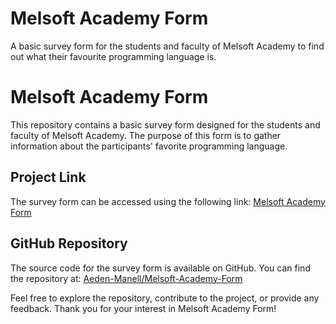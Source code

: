 # Melsoft Academy Form
 A basic survey form for the students and faculty of Melsoft Academy to find out what their favourite programming language is.

# Melsoft Academy Form

This repository contains a basic survey form designed for the students and faculty of Melsoft Academy. The purpose of this form is to gather information about the participants' favorite programming language.

## Project Link

The survey form can be accessed using the following link: [Melsoft Academy Form](https://melsoftacademyform.netlify.app/)

## GitHub Repository

The source code for the survey form is available on GitHub. You can find the repository at: [Aeden-Manell/Melsoft-Academy-Form](https://github.com/Aeden-Manell/Melsoft-Academy-Form)

Feel free to explore the repository, contribute to the project, or provide any feedback. Thank you for your interest in Melsoft Academy Form!
